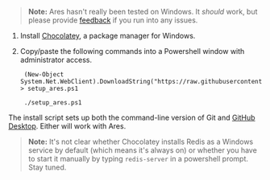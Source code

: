 
> <i class="fa fa-exclamation-triangle"></i> **Note:**   Ares hasn't really been tested on Windows.  It _should_ work, but please provide [feedback](/feedback) if you run into any issues.
 
1. Install [Chocolatey](https://chocolatey.org/), a package manager for Windows.

2. Copy/paste the following commands into a Powershell window with administrator access.

        (New-Object System.Net.WebClient).DownloadString("https://raw.githubusercontent.com/aresmush/aresmush/master/bin/local_setup_windows") > setup_ares.ps1
        
        ./setup_ares.ps1

The install script sets up both the command-line version of Git and [GitHub Desktop](https://desktop.github.com/).  Either will work with Ares.

> <i class="fa fa-exclamation-triangle"></i> **Note:**   It's not clear whether Chocolatey installs Redis as a Windows service by default (which means it's always on) or whether you have to start it manually by typing `redis-server` in a powershell prompt.  Stay tuned.